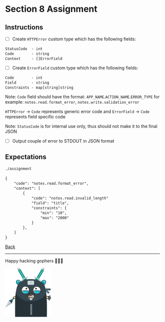# Section 8 Assignment

## Instructions

- [ ] Create `HTTPError` custom type which has the following fields:

```
StatusCode  - int
Code        - string
Context     - []ErrorField
```

- [ ] Create `ErrorField` custom type which has the following fields:

```
Code        - int
Field       - string
Constraints - map[string]string
```

Note: `Code` field should have the format: `APP_NAME`.`ACTION_NAME`.`ERROR_TYPE`
for example: `notes.read.format_error`, `notes.write.validation_error`

`HTTPError` -> `Code` represents generic error code
and `ErrorField` -> `Code` represents field specific code

Note: `StatusCode` is for internal use only, thus should
not make it to the final JSON

- [ ] Output couple of error to STDOUT in JSON format

## Expectations

```
./assignment

{
    "code": "notes.read.format_error",
    "context": [
        {
            "code": "notes.read.invalid_length"
            "field": "title",
            "constraints": {
                "min": "10",
                "max": "2000"
            }
        },
    ]
}
```

[Back](https://github.com/steevehook/udemy-go101/blob/master/section_8-errors)

---

Happy hacking gophers 🚀🚀🚀

<img src="https://github.com/steevehook/udemy-go101/raw/master/udemy-go101.svg?sanitize=true" width="150px"/>
